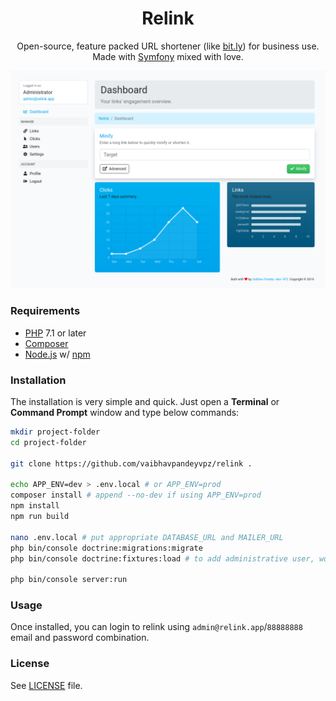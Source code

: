 <h1 align="center">Relink</h1>

<p align="center">
    Open-source, feature packed URL shortener (like <a href="https://bit.ly/">bit.ly</a>) for business use. Made with <a href="https://symfony.com/">Symfony</a> mixed with love.
</p>

[![Screenshot](https://raw.githubusercontent.com/vaibhavpandeyvpz/relink/master/screenshot.png)](https://raw.githubusercontent.com/vaibhavpandeyvpz/relink/master/screenshot.png)

### Requirements
- [PHP](https://php.net/) 7.1 or later
- [Composer](https://getcomposer.org/)
- [Node.js](https://nodejs.org/) w/ [npm](https://www.npmjs.com/)

### Installation
The installation is very simple and quick. Just open a **Terminal** or **Command Prompt** window and type below commands:

```bash
mkdir project-folder
cd project-folder

git clone https://github.com/vaibhavpandeyvpz/relink .

echo APP_ENV=dev > .env.local # or APP_ENV=prod
composer install # append --no-dev if using APP_ENV=prod
npm install
npm run build

nano .env.local # put appropriate DATABASE_URL and MAILER_URL
php bin/console doctrine:migrations:migrate
php bin/console doctrine:fixtures:load # to add administrative user, works only if APP_ENV=dev

php bin/console server:run
```

### Usage
Once installed, you can login to relink using `admin@relink.app`/`88888888` email and password combination.

### License
See [LICENSE](LICENSE) file.
